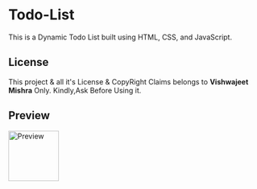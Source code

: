# Todo-List


This is a Dynamic Todo List built using HTML, CSS, and JavaScript. 

 

## License

This project & all it's License & CopyRight Claims belongs to **Vishwajeet Mishra** Only. Kindly,Ask Before Using it. 

## Preview

 <div class="Container">
                <img src="./Assets/Todo.png" alt="Preview" width="100">
              </div>
